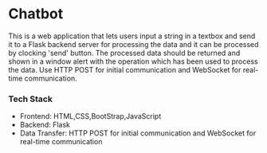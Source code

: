 # Chatbot
This is a web application that lets users input a string in a textbox and send it to a Flask backend server for processing the data and it can be processed by clocking 'send' button. 
The processed data should be returned and shown in a window alert with the operation which has been used to process the data.
Use  HTTP POST for initial communication and WebSocket for real-time communication.

### **Tech Stack**
* Frontend: HTML,CSS,BootStrap,JavaScript
* Backend: Flask
* Data Transfer: HTTP POST for initial communication and WebSocket for real-time communication
